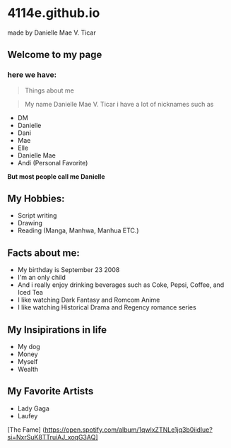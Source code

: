 # 4114e.github.io

made by Danielle Mae V. Ticar

## Welcome to my page
### here we have: 
> Things about me 

> My name Danielle Mae V. Ticar i have a lot of nicknames such as
- DM
- Danielle
- Dani
- Mae
- Elle
- Danielle Mae
- Andi (Personal Favorite)

**But most people call me Danielle**

 ## My Hobbies:
 - Script writing 
 - Drawing 
 - Reading (Manga, Manhwa, Manhua ETC.) 
 
 ## Facts about me: 
 - My birthday is September 23 2008
 - I'm an only child
 - And i really enjoy drinking beverages such as Coke, Pepsi, Coffee, and Iced Tea
 - I like watching Dark Fantasy and Romcom Anime
 - I like watching Historical Drama and Regency romance series
 ## My Insipirations in life
 - My dog
 - Money
 - Myself
 - Wealth
## My Favorite Artists
- Lady Gaga
- Laufey 

[The Fame] (https://open.spotify.com/album/1qwlxZTNLe1jq3b0iidlue?si=NxrSuK8TTruiAJ_xoqG3AQ]

 
 
